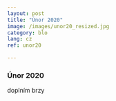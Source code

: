 ```yaml
---
layout: post
title: "Únor 2020"
image: /images/unor20_resized.jpg
category: blo
lang: cz
ref: unor20

---
```

 
 <h3>Únor 2020</h3>

doplním brzy
